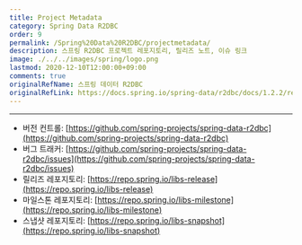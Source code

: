 ```yaml
---
title: Project Metadata
category: Spring Data R2DBC
order: 9
permalink: /Spring%20Data%20R2DBC/projectmetadata/
description: 스프링 R2DBC 프로젝트 레포지토리, 릴리즈 노트, 이슈 링크
image: ./../../images/spring/logo.png
lastmod: 2020-12-10T12:00:00+09:00
comments: true
originalRefName: 스프링 데이터 R2DBC
originalRefLink: https://docs.spring.io/spring-data/r2dbc/docs/1.2.2/reference/html/#project-metadata
---
```


---

- 버전 컨트롤: [https://github.com/spring-projects/spring-data-r2dbc](https://github.com/spring-projects/spring-data-r2dbc)
- 버그 트래커: [https://github.com/spring-projects/spring-data-r2dbc/issues](https://github.com/spring-projects/spring-data-r2dbc/issues)
- 릴리즈 레포지토리: [https://repo.spring.io/libs-release](https://repo.spring.io/libs-release)
- 마일스톤 레포지토리: [https://repo.spring.io/libs-milestone](https://repo.spring.io/libs-milestone)
- 스냅샷 레포지토리: [https://repo.spring.io/libs-snapshot](https://repo.spring.io/libs-snapshot)